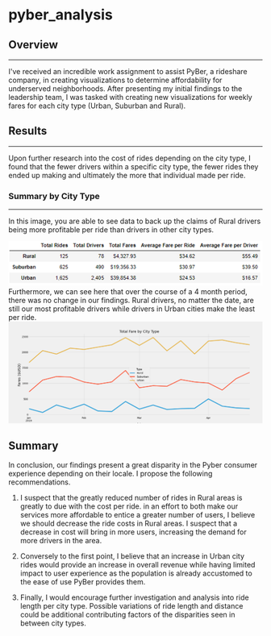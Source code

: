 # pyber_analysis



## Overview
---
I've received an incredible work assignment to assist PyBer, a rideshare company, in creating visualizations to determine affordability for underserved neighborhoods. After presenting my initial findings to the leadership team, I was tasked with creating new visualizations for weekly fares for each city type (Urban, Suburban and Rural).

## Results
---

Upon further research into the cost of rides depending on the city type, I found that the fewer drivers within a specific city type, the fewer rides they ended up making and ultimately the more that individual made per ride. 

### Summary by City Type
---
In this image, you are able to see data to back up the claims of Rural drivers being more profitable per ride than drivers in other city types. 

![summary](./resources/summary.PNG)
Furthermore, we can see here that over the course of a 4 month period, there was no change in our findings. Rural drivers, no matter the date, are still our most profitable drivers while drivers in Urban cities make the least per ride.
![plot](./analysis/pyber_fare_summary.PNG)


## Summary
In conclusion, our findings present a great disparity in the Pyber consumer experience depending on their locale. I propose the following recommendations.

1.   I suspect that the greatly reduced number of rides in Rural areas is greatly to due with the cost per ride. in an effort to both make our services more affordable to entice a greater number of users, I believe we should decrease the ride costs in Rural areas. I suspect that a decrease in cost will bring in more users, increasing the demand for more drivers in the area.

2. Conversely to the first point, I believe that an increase in Urban city rides would provide an increase in overall revenue while having limited impact to user experience as the population is already accustomed to the ease of use PyBer provides them.

3. Finally, I would encourage further investigation and analysis into ride length per city type. Possible variations of ride length and distance could be additional contributing factors of the disparities seen in between city types.


